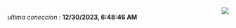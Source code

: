<div style="display: flex; justify-content: space-between;">
 <p align="right"><i>ultima coneccion</i> : <b>12/30/2023, 6:48:46 AM</b></p> 
 <img src="https://img.shields.io/badge/GitHub%20Action%20Status-Online-brightgreen?style=flat&logo=githubactions&logoColor=%23ffffff&labelColor=%23181717&color=%232088FF" />
</div>

<!--START_SECTION:waka-->
<!--END_SECTION:waka-->
